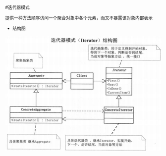 #迭代器模式

提供一种方法顺序访问一个聚合对象中各个元素，而又不暴露该对象内部表示

* 结构图

![结构图](https://github.com/shanyao19940801/BookeNote/blob/master/ReadingNotes/DaHuaSheJiMoShi/src/main/java/com/yao/chapter20_Iterator/image/iterator.PNG)